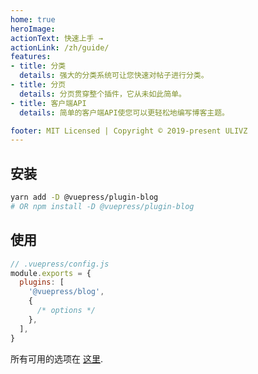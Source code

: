 ```yaml
---
home: true
heroImage: 
actionText: 快速上手 →
actionLink: /zh/guide/
features:
- title: 分类
  details: 强大的分类系统可让您快速对帖子进行分类。
- title: 分页
  details: 分页贯穿整个插件，它从未如此简单。
- title: 客户端API
  details: 简单的客户端API使您可以更轻松地编写博客主题。

footer: MIT Licensed | Copyright © 2019-present ULIVZ
---
```


## 安装

```bash
yarn add -D @vuepress/plugin-blog
# OR npm install -D @vuepress/plugin-blog
```

## 使用

```javascript
// .vuepress/config.js
module.exports = {
  plugins: [
    '@vuepress/blog',
    {
      /* options */
    },
  ],
}
```

所有可用的选项在 [这里](./config/README.md).
